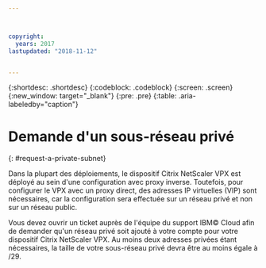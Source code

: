 ```yaml
---



copyright:
  years: 2017
lastupdated: "2018-11-12"


---
```


{:shortdesc: .shortdesc}
{:codeblock: .codeblock}
{:screen: .screen}
{:new_window: target="_blank"}
{:pre: .pre}
{:table: .aria-labeledby="caption"}

# Demande d'un sous-réseau privé
{: #request-a-private-subnet}

Dans la plupart des déploiements, le dispositif Citrix NetScaler VPX est déployé au sein d'une configuration avec proxy inverse. Toutefois, pour configurer le VPX avec un proxy direct, des adresses IP virtuelles (VIP) sont nécessaires, car la configuration sera effectuée sur un réseau privé et non sur un réseau public.

Vous devez ouvrir un ticket auprès de l'équipe du support IBM© Cloud afin de demander qu'un réseau privé soit ajouté à votre compte pour votre dispositif Citrix NetScaler VPX. Au moins deux adresses privées étant nécessaires, la taille de votre sous-réseau privé devra être au moins égale à /29.  
